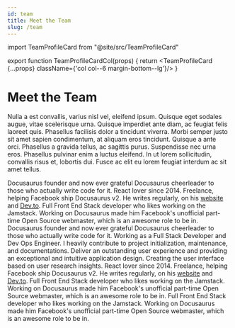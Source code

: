 ```yaml
---
id: team
title: Meet the Team
slug: /team
---
```


import TeamProfileCard from "@site/src/TeamProfileCard"

export function TeamProfileCardCol(props) { return <TeamProfileCard {...props} className={'col col--6 margin-bottom--lg'}/> }

# Meet the Team

Nulla a est convallis, varius nisl vel, eleifend ipsum. Quisque eget sodales augue, vitae scelerisque urna. Quisque imperdiet ante diam, ac feugiat felis laoreet quis. Phasellus facilisis dolor a tincidunt viverra. Morbi semper justo sit amet sapien condimentum, at aliquam eros tincidunt. Quisque a ante orci. Phasellus a gravida tellus, ac sagittis purus. Suspendisse nec urna eros. Phasellus pulvinar enim a luctus eleifend. In ut lorem sollicitudin, convallis risus et, lobortis dui. Fusce ac elit eu lorem feugiat interdum ac sit amet tellus.

<div className="row">
  <TeamProfileCardCol
    name="Narciso Alamar"
    avatarImage="../img/team-narz.svg"
    position="Team Leader / Full Stack Developer"
    githubUrl="https://github.com/narzz03"
    eMail="mailto:narz@xtendops.us"
  >
    Docusaurus founder and now ever grateful Docusaurus cheerleader to those who actually write code for it.
  </TeamProfileCardCol>
  <TeamProfileCardCol
    name="Mark Anthony Lumbao"
    avatarImage="../img/team-mark.svg"
    position="Frontend Web Developer"
    githubUrl="https://github.com/mark-lumbao"
    eMail="mailto:mark@xtendops.us"
  >
    React lover since 2014. Freelance, helping Facebook ship Docusaurus v2. He writes regularly, on his <a href="https://sebastienlorber.com/" target="_blank">website</a> and <a href="https://dev.to/sebastienlorber" target="_blank">Dev.to</a>.
  </TeamProfileCardCol>
  <TeamProfileCardCol
    name="Martin Rupert Bulquerin"
    avatarImage="../img/team-martin.svg"
    position="Mobile Developer / Frontend Web Developer"
    githubUrl="https://github.com/rupertbulquerin"
    eMail="mailto:martin@xtendops.us"
  >
    Full Front End Stack developer who likes working on the Jamstack. Working on Docusaurus made him Facebook's unofficial part-time Open Source webmaster, which is an awesome role to be in.
  </TeamProfileCardCol>
  <TeamProfileCardCol
    name="Kenneth So"
    avatarImage="../img/team-kenneth.svg"
    position="Frontend Web Developer"
    githubUrl="https://github.com/keso-12"
    eMail="mailto:kenneth@xtendops.us"
  >
    Docusaurus founder and now ever grateful Docusaurus cheerleader to those who actually write code for it.
  </TeamProfileCardCol>
  <TeamProfileCardCol
    name="Christian Ryan Macarse"
    avatarImage="../img/team-christian.svg"
    position="Full Stack Developer / DevOps Engineer"
    githubUrl="https://github.com/crrmacarse"
    eMail="mailto:christian@xtendops.us"
  >
    Working as a Full Stack Developer and Dev Ops Engineer. I heavily contribute to project initialization, maintenance, and documentations.
  </TeamProfileCardCol>
  <TeamProfileCardCol
    name="Tommy Faye Cabrera"
    avatarImage="../img/team-tommy.svg"
    position="Frontend Web Developer / UI/UX"
    githubUrl="https://github.com/TommyCabrera"
    eMail="mailto:tommy@xtendops.us"
  >
    Deliver an outstanding user experience and providing an exceptional and intuitive application design. Creating the user interface based on user research insights.
  </TeamProfileCardCol>
  <TeamProfileCardCol
    name="Rey Den Nalasa"
    avatarImage="../img/team-rey.svg"
    position="Full Stack Developer"
    githubUrl="https://github.com/raiden808"
    eMail="mailto:reyden@xtendops.us"
  >
    React lover since 2014. Freelance, helping Facebook ship Docusaurus v2. He writes regularly, on his <a href="https://sebastienlorber.com/" target="_blank">website</a> and <a href="https://dev.to/sebastienlorber" target="_blank">Dev.to</a>.
  </TeamProfileCardCol>
  <TeamProfileCardCol
    name="Don Kenneth Demayo"
    avatarImage="../img/team-don.svg"
    position="Frontend Web Developer"
    githubUrl="https://github.com/knnthdmyo"
    eMail="mailto:donkenneth@xtendops.us"
  >
    Full Front End Stack developer who likes working on the Jamstack. Working on Docusaurus made him Facebook's unofficial part-time Open Source webmaster, which is an awesome role to be in.
  </TeamProfileCardCol>
  <TeamProfileCardCol
    name="Ceasar Uychiat"
    avatarImage="../img/team-ceasar.svg"
    position="Full Stack Developer"
    githubUrl="https://github.com/knnthdmyo"
    eMail="mailto:ceasar@xtendops.us"
  >
    Full Front End Stack developer who likes working on the Jamstack. Working on Docusaurus made him Facebook's unofficial part-time Open Source webmaster, which is an awesome role to be in.
  </TeamProfileCardCol>
</div>
